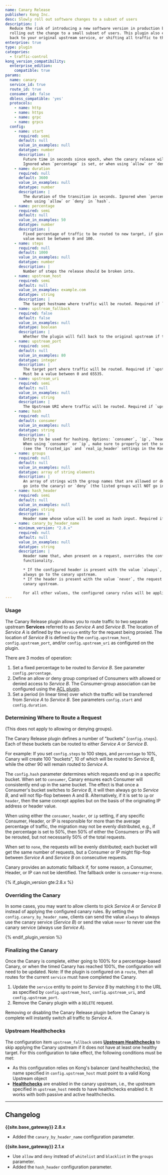 ```yaml
---
name: Canary Release
publisher: Kong Inc.
desc: Slowly roll out software changes to a subset of users
description: |
  Reduce the risk of introducing a new software version in production by slowly
  rolling out the change to a small subset of users. This plugin also enables rolling
  back to your original upstream service, or shifting all traffic to the new version.
enterprise: true
type: plugin
categories:
  - traffic-control
kong_version_compatibility:
  enterprise_edition:
    compatible: true
params:
  name: canary
  service_id: true
  route_id: true
  consumer_id: false
  dbless_compatible: 'yes'
  protocols:
    - name: http
    - name: https
    - name: grpc
    - name: grpcs
  config:
    - name: start
      required: semi
      default: null
      value_in_examples: null
      datatype: number
      description: |
        Future time in seconds since epoch, when the canary release will start.
        Ignored when `percentage` is set, or when using `allow` or `deny` in `hash`.
    - name: duration
      required: null
      default: 3600
      value_in_examples: null
      datatype: number
      description: |
        The duration of the transition in seconds. Ignored when `percentage` is set, or
        when using `allow` or `deny` in `hash`.
    - name: percentage
      required: semi
      default: null
      value_in_examples: 50
      datatype: number
      description: |
        Fixed percentage of traffic to be routed to new target, if given overrides `start` and `duration`. The
        value must be between 0 and 100.
    - name: steps
      required: null
      default: 1000
      value_in_examples: null
      datatype: number
      description: |
        Number of steps the release should be broken into.
    - name: upstream_host
      required: semi
      default: null
      value_in_examples: example.com
      datatype: string
      description: |
        The target hostname where traffic will be routed. Required if `upstream_uri` and `upstream_port` are not set.
    - name: upstream_fallback
      required: false
      default: false
      value_in_examples: null
      datatype: boolean
      description: |
        Whether the plugin will fall back to the original upstream if the Canary Upstream doesn't have at least one healthy target. (`upstream_host` must point to a valid Kong Upstream entity.)
    - name: upstream_port
      required: semi
      default: null
      value_in_examples: 80
      datatype: integer
      description: |
        The target port where traffic will be routed. Required if `upstream_uri` and `upstream_host` are not set.
        Must be a value between 0 and 65535.
    - name: upstream_uri
      required: semi
      default: null
      value_in_examples: null
      datatype: string
      description: |
        The Upstream URI where traffic will be routed. Required if `upstream_port` and `upstream_host` are not set.
    - name: hash
      required: null
      default: consumer
      value_in_examples: null
      datatype: string
      description: |
        Entity to be used for hashing. Options: `consumer`, `ip`, `header`, `allow`, `deny`, or `none`.
        When using `consumer` or `ip`, make sure to properly set the settings for trusted IPs
        (see the `trusted_ips` and `real_ip_header` settings in the Kong configuration file.)
    - name: groups
      required: null
      default: null
      value_in_examples: null
      datatype: array of string elements
      description: |
        An array of strings with the group names that are allowed or denied. Set `hash` to either `allow` (the listed groups
        go into the canary) or `deny` (the listed groups will NOT go into the canary.)
    - name: hash_header
      required: semi
      default: null
      value_in_examples: null
      datatype: string
      description: |
        Header name whose value will be used as hash input. Required if `config.hash` is set to `header`.
    - name: canary_by_header_name
      minimum_version: "2.8.x"
      required: null
      default: null
      value_in_examples: null
      datatype: string
      description: |
        Header name that, when present on a request, overrides the configured canary
        functionality.

        * If the configured header is present with the value `always`, the request will
        always go to the canary upstream.
        * If the header is present with the value `never`, the request will never go to the
        canary upstream.

        For all other values, the configured canary rules will be applied.
---
```


### Usage

The Canary Release plugin allows you to route traffic to two separate upstream
**Services** referred to as _Service A_ and _Service B_. The location of _Service A_
is defined by the `service` entity for the request being proxied. The location
of _Service B_ is defined by the
`config.upstream_host`, `config.upstream_port`, and/or `config.upstream_uri` as
configured on the plugin.

There are 3 modes of operation:

1. Set a fixed percentage to be routed to _Service B_. See parameter
   `config.percentage`.
2. Define an allow or deny group comprised of Consumers with allowed or denied access to _Service B_.
   The Consumer-group association can be configured using the [ACL plugin](/hub/kong-inc/acl/).
3. Set a period (in linear time) over which the traffic will be transferred
   from _Service A_ to _Service B_. See parameters `config.start` and
   `config.duration`.

### Determining Where to Route a Request

(This does not apply to allowing or denying groups).

The Canary Release plugin defines a number of "buckets" (`config.steps`).
Each of these buckets can be routed to either _Service A_ or _Service B_.

For example: If you set `config.steps` to 100 steps, and `percentage` to 10%,
Canary will create 100 "buckets", 10 of which will be routed to _Service B_,
while the other 90 will remain routed to _Service A_.

The `config.hash` parameter determines which requests end up in a specific bucket.
When set to `consumer`, Canary ensures each Consumer will
consistently end up in the same bucket. The effect is that once a Consumer's bucket
switches to _Service B_, it will then always go to
_Service B_, and will not flip-flop between A and B. Alternatively, if it is set to
`ip` or `header`, then the same concept applies but on the basis of the originating IP address
or header value.

When using either the `consumer`, `header`, or `ip` setting, if any specific Consumer, Header, or IP
is responsible for more than the average percentage of traffic, the migration
may not be evenly distributed, e.g., if the percentage is set to 50%, then 50% of
either the Consumers or IPs will be rerouted, but not necessarily 50% of the total requests.

When set to `none`, the requests will be evenly distributed; each bucket
will get the same number of requests, but a Consumer or IP might flip-flop between
_Service A_ and _Service B_ on consecutive requests.

Canary provides an automatic fallback if, for some reason, a Consumer, Header, or IP can
not be identified. The fallback order is `consumer`->`ip`->`none`.

{% if_plugin_version gte:2.8.x %}
### Overriding the Canary

In some cases, you may want to allow clients to pick _Service A_ or _Service B_
instead of applying the configured canary rules. By setting the `config.canary_by_header_name`,
clients can send the value `always` to always use the canary service (_Service B_) or send the
value `never` to never use the canary service (always use _Service A_).

{% endif_plugin_version %}

### Finalizing the Canary

Once the Canary is complete, either going to 100% for a percentage-based Canary,
or when the timed Canary has reached 100%, the configuration will need to be updated.
Note: If the plugin is configured on a `route`, then all routes for the current
`service` must have completed the Canary.

1. Update the `service` entity to point to _Service B_ by matching it to the URL as
specified by `config.upstream_host`, `config.upstream_uri`, and  `config.upstream_port`.
2. Remove the Canary plugin with a `DELETE` request.

Removing or disabling the Canary Release plugin before the Canary is complete will
instantly switch all traffic to _Service A_.


### Upstream Healthchecks

The configuration item `upstream_fallback` uses
[**Upstream Healthchecks**](/gateway/latest/admin-api/#upstream-object)
to skip applying the Canary upstream if it does not have at least one healthy
target. For this configuration to take effect, the following conditions must be met:

 - As this configuration relies on Kong's balancer (and healthchecks),
 the name specified in `config.upstream_host` must point to a valid Kong Upstream
 object
 - [**Healthchecks**](/gateway/latest/reference/health-checks-circuit-breakers/#enabling-and-disabling-health-checks) are
 enabled in the canary upstream, i.e., the upstream specified in `upstream_host`
 needs to have healthchecks enabled it. It works with both passive and active
 healthchecks.

---

## Changelog

**{{site.base_gateway}} 2.8.x**
* Added the `canary_by_header_name` configuration parameter.

**{{site.base_gateway}} 2.1.x**
* Use `allow` and `deny` instead of `whitelist` and `blacklist` in the `groups` parameter.
* Added the `hash_header` configuration parameter.
